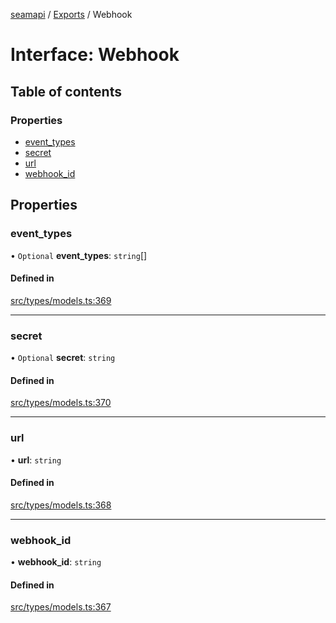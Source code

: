 [seamapi](../README.md) / [Exports](../modules.md) / Webhook

# Interface: Webhook

## Table of contents

### Properties

- [event\_types](Webhook.md#event_types)
- [secret](Webhook.md#secret)
- [url](Webhook.md#url)
- [webhook\_id](Webhook.md#webhook_id)

## Properties

### event\_types

• `Optional` **event\_types**: `string`[]

#### Defined in

[src/types/models.ts:369](https://github.com/seamapi/javascript/blob/main/src/types/models.ts#L369)

___

### secret

• `Optional` **secret**: `string`

#### Defined in

[src/types/models.ts:370](https://github.com/seamapi/javascript/blob/main/src/types/models.ts#L370)

___

### url

• **url**: `string`

#### Defined in

[src/types/models.ts:368](https://github.com/seamapi/javascript/blob/main/src/types/models.ts#L368)

___

### webhook\_id

• **webhook\_id**: `string`

#### Defined in

[src/types/models.ts:367](https://github.com/seamapi/javascript/blob/main/src/types/models.ts#L367)
